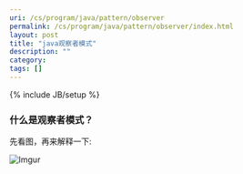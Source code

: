 ```yaml
---
uri: /cs/program/java/pattern/observer
permalink: /cs/program/java/pattern/observer/index.html
layout: post
title: "java观察者模式"
description: ""
category:
tags: []
---
```

{% include JB/setup %}

### 什么是观察者模式？

先看图，再来解释一下:

![Imgur](http://i.imgur.com/CZnnBNs.png)

